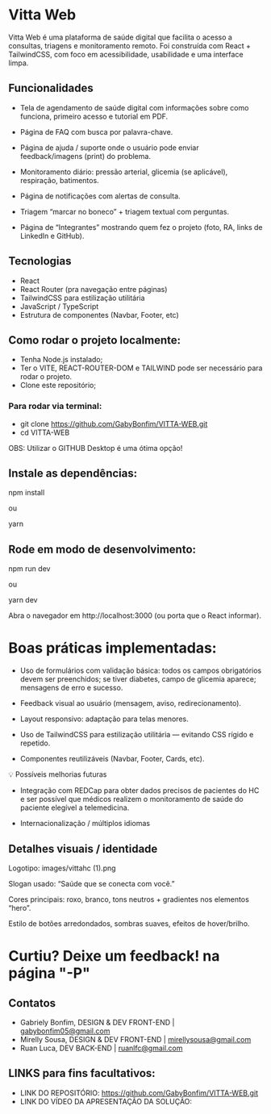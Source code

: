 # Vitta Web

Vitta Web é uma plataforma de saúde digital que facilita o acesso a consultas, triagens e monitoramento remoto. Foi construída com React + TailwindCSS, com foco em acessibilidade, usabilidade e uma interface limpa.

## Funcionalidades

- Tela de agendamento de saúde digital com informações sobre como funciona, primeiro acesso e tutorial em PDF.

- Página de FAQ com busca por palavra-chave.

- Página de ajuda / suporte onde o usuário pode enviar feedback/imagens (print) do problema.

- Monitoramento diário: pressão arterial, glicemia (se aplicável), respiração, batimentos.

- Página de notificações com alertas de consulta.

- Triagem “marcar no boneco” + triagem textual com perguntas.

- Página de “Integrantes” mostrando quem fez o projeto (foto, RA, links de LinkedIn e GitHub).

## Tecnologias

 - React
 - React Router (pra navegação entre páginas)
 - TailwindCSS para estilização utilitária
 - JavaScript / TypeScript
 - Estrutura de componentes (Navbar, Footer, etc)

## Como rodar o projeto localmente:

- Tenha Node.js instalado;
- Ter o VITE, REACT-ROUTER-DOM e TAILWIND pode ser necessário para rodar o projeto.
- Clone este repositório;

### Para rodar via terminal:
- git clone <https://github.com/GabyBonfim/VITTA-WEB.git>
- cd VITTA-WEB

OBS: Utilizar o GITHUB Desktop é uma ótima opção!

## Instale as dependências:

npm install

ou

yarn

## Rode em modo de desenvolvimento:

npm run dev

ou

yarn dev


Abra o navegador em http://localhost:3000 (ou porta que o React informar).

# Boas práticas implementadas: 

- Uso de formulários com validação básica: todos os campos obrigatórios devem ser preenchidos; se tiver diabetes, campo de glicemia aparece; mensagens de erro e sucesso.

- Feedback visual ao usuário (mensagem, aviso, redirecionamento).

- Layout responsivo: adaptação para telas menores.

- Uso de TailwindCSS para estilização utilitária — evitando CSS rígido e repetido.

- Componentes reutilizáveis (Navbar, Footer, Cards, etc).

💡 Possíveis melhorias futuras

- Integração com REDCap para obter dados precisos de pacientes do HC e ser possível que médicos realizem o monitoramento de saúde do paciente elegível a telemedicina.

- Internacionalização / múltiplos idiomas

## Detalhes visuais / identidade

Logotipo: images/vittahc (1).png

Slogan usado: “Saúde que se conecta com você.”

Cores principais: roxo, branco, tons neutros + gradientes nos elementos “hero”.

Estilo de botões arredondados, sombras suaves, efeitos de hover/brilho.

# Curtiu? Deixe um feedback! na página "-P"

## Contatos

- Gabriely Bonfim, DESIGN & DEV FRONT-END | gabybonfim05@gmail.com
- Mirelly Sousa, DESIGN & DEV FRONT-END | mirellysousa@gmail.com
- Ruan Luca, DEV BACK-END | ruanlfc@gmail.com

## LINKS para fins facultativos:
- LINK DO REPOSITÓRIO: <https://github.com/GabyBonfim/VITTA-WEB.git>
- LINK DO VÍDEO DA APRESENTAÇÃO DA SOLUÇÃO: 

